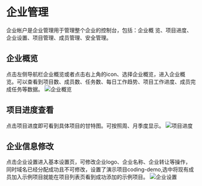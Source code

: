 # 企业管理
企业帐户是企业管理用于管理整个企业的控制台，包括：企业概 览、项目进度、企业设置、项目管理、成员管理、安全管理。

## 企业概览

点击左侧导航栏企业概览或者点击右上角的icon、选择企业概览，进入企业概览。可以查看到项目数、成员数、任务数、每日工作趋势、项目工作进度、成员完成任务等数据。
![企业概览](http://10.167.6.103:4999/server/../Public/Uploads/2020-07-10/5f080731833d7.PNG "企业概览")

## 项目进度查看

点击项目进度即可看到具体项目的甘特图。可按照周、月季度显示。
![项目进度](http://10.167.6.103:4999/server/../Public/Uploads/2020-07-10/5f080883863e5.PNG "项目进度")

## 企业信息修改

点击企业设置进入基本设置页，可修改企业logo、企业名称、企业转让等操作，同时域名已经分配成功且不可修改，设置了演示项目coding-demo,选中将现有成员加入示例项目就能在项目列表页看到成功添加的示例项目。
![企业设置](http://10.167.6.103:4999/server/../Public/Uploads/2020-07-10/5f0809dc456ba.PNG "企业设置")
